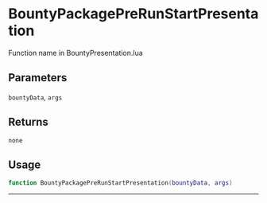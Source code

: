 # BountyPackagePreRunStartPresentation
Function name in BountyPresentation.lua
## Parameters
`bountyData`, `args`
## Returns
`none`
## Usage
```lua
function BountyPackagePreRunStartPresentation(bountyData, args)
```
---
